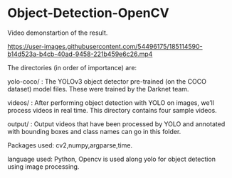 # Object-Detection-OpenCV
Video demonstartion of the result.

https://user-images.githubusercontent.com/54496175/185114590-b14d523a-b4cb-40ad-9458-221b459e6c26.mp4 

The directories (in order of importance) are:

yolo-coco/ : The YOLOv3 object detector pre-trained (on the COCO dataset) model files. These were trained by the Darknet team.

videos/ : After performing object detection with YOLO on images, we’ll process videos in real time. This directory contains four sample videos.

output/ : Output videos that have been processed by YOLO and annotated with bounding boxes and class names can go in this folder.

Packages used: cv2,numpy,argparse,time. 

language used: Python, Opencv is used along yolo for object detection using image processing.
 


